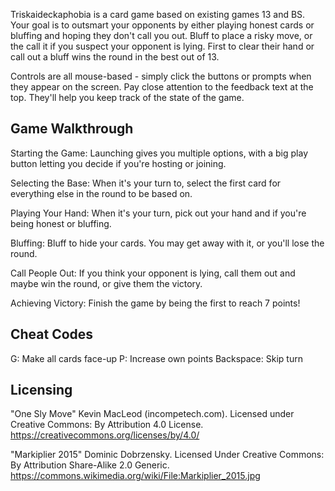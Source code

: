 Triskaideckaphobia is a card game based on existing games 13 and BS.
Your goal is to outsmart your opponents by either playing honest cards or bluffing and hoping they don't call you out.
Bluff to place a risky move, or the call it if you suspect your opponent is lying.
First to clear their hand or call out a bluff wins the round in the best out of 13.

Controls are all mouse-based - simply click the buttons or prompts when they appear on the screen.
Pay close attention to the feedback text at the top.
They'll help you keep track of the state of the game.


## Game Walkthrough
Starting the Game: Launching gives you multiple options, with a big play button letting you decide if you're hosting or joining.

Selecting the Base: When it's your turn to, select the first card for everything else in the round to be based on.

Playing Your Hand: When it's your turn, pick out your hand and if you're being honest or bluffing.

Bluffing: Bluff to hide your cards. You may get away with it, or you'll lose the round.

Call People Out: If you think your opponent is lying, call them out and maybe win the round, or give them the victory.

Achieving Victory: Finish the game by being the first to reach 7 points!


## Cheat Codes
G: Make all cards face-up
P: Increase own points
Backspace: Skip turn


## Licensing
"One Sly Move" Kevin MacLeod (incompetech.com).
Licensed under Creative Commons: By Attribution 4.0 License.
https://creativecommons.org/licenses/by/4.0/

"Markiplier 2015" Dominic Dobrzensky.
Licensed Under Creative Commons: By Attribution Share-Alike 2.0 Generic.
https://commons.wikimedia.org/wiki/File:Markiplier_2015.jpg
